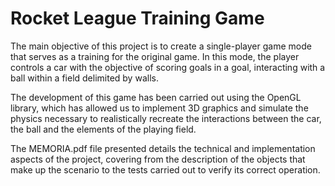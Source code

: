 # Rocket League Training Game

The main objective of this project is to create a single-player game mode that serves as a training for the original game. In this mode, the player controls a car with the objective of scoring goals in a goal, interacting with a ball within a field delimited by walls.

The development of this game has been carried out using the OpenGL library, which has allowed us to implement 3D graphics and simulate the physics necessary to realistically recreate the interactions between the car, the ball and the elements of the playing field.

The MEMORIA.pdf file presented details the technical and implementation aspects of the project, covering from the description of the objects that make up the scenario to the tests carried out to verify its correct operation.
